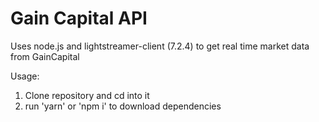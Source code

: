 # Gain Capital API

Uses node.js and lightstreamer-client (7.2.4) to get real time market data from GainCapital

Usage: 

1. Clone repository and cd into it
2. run 'yarn' or 'npm i' to download dependencies
